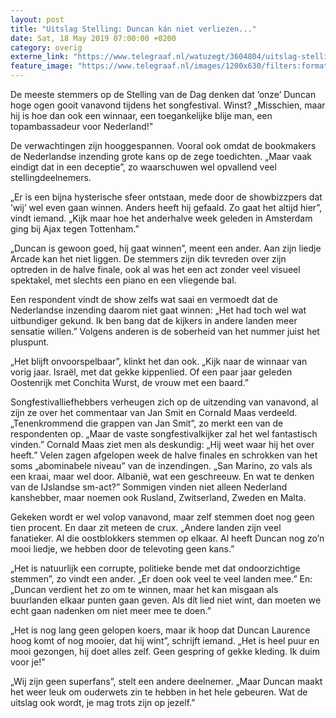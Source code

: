 ```yaml
---
layout: post
title: "Uitslag Stelling: Duncan kán niet verliezen..."
date: Sat, 18 May 2019 07:00:00 +0200
category: overig
externe_link: "https://www.telegraaf.nl/watuzegt/3604804/uitslag-stelling-duncan-kan-niet-verliezen"
feature_image: "https://www.telegraaf.nl/images/1200x630/filters:format(jpeg):quality(80)/cdn-kiosk-api.telegraaf.nl/2757e31a-78c5-11e9-b67c-0255c322e81b.jpg"
---
```


<p class="intro">De meeste stemmers op de Stelling van de Dag denken dat ’onze’ Duncan hoge ogen gooit vanavond tijdens het songfestival. Winst? „Misschien, maar hij is hoe dan ook een winnaar, een toegankelijke blije man, een topambassadeur voor Nederland!”</p> <p>De verwachtingen zijn hooggespannen. Vooral ook omdat de bookmakers de Nederlandse inzending grote kans op de zege toedichten. „Maar vaak eindigt dat in een deceptie”, zo waarschuwen wel opvallend veel stellingdeelnemers.</p><p>„Er is een bijna hysterische sfeer ontstaan, mede door de showbizzpers dat ’wij’ wel even gaan winnen. Anders heeft hij gefaald. Zo gaat het altijd hier”, vindt iemand. „Kijk maar hoe het anderhalve week geleden in Amsterdam ging bij Ajax tegen Tottenham.”</p><p>„Duncan is gewoon goed, hij gaat winnen”, meent een ander. Aan zijn liedje Arcade kan het niet liggen. De stemmers zijn dik tevreden over zijn optreden in de halve finale, ook al was het een act zonder veel visueel spektakel, met slechts een piano en een vliegende bal.</p><p>Een respondent vindt de show zelfs wat saai en vermoedt dat de Nederlandse inzending daarom niet gaat winnen: „Het had toch wel wat uitbundiger gekund. Ik ben bang dat de kijkers in andere landen meer sensatie willen.” Volgens anderen is de soberheid van het nummer juist het pluspunt.</p><p>„Het blijft onvoorspelbaar”, klinkt het dan ook. „Kijk naar de winnaar van vorig jaar. Israël, met dat gekke kippenlied. Of een paar jaar geleden Oostenrijk met Conchita Wurst, de vrouw met een baard.”</p><p>Songfestivalliefhebbers verheugen zich op de uitzending van vanavond, al zijn ze over het commentaar van Jan Smit en Cornald Maas verdeeld. „Tenenkrommend die grappen van Jan Smit”, zo merkt een van de respondenten op. „Maar de vaste songfestivalkijker zal het wel fantastisch vinden.” Cornald Maas ziet men als deskundig: „Hij weet waar hij het over heeft.” Velen zagen afgelopen week de halve finales en schrokken van het soms „abominabele niveau” van de inzendingen. „San Marino, zo vals als een kraai, maar wel door. Albanië, wat een geschreeuw. En wat te denken van de IJslandse sm-act?” Sommigen vinden niet alleen Nederland kanshebber, maar noemen ook Rusland, Zwitserland, Zweden en Malta.</p><p>Gekeken wordt er wel volop vanavond, maar zelf stemmen doet nog geen tien procent. En daar zit meteen de crux. „Andere landen zijn veel fanatieker. Al die oostblokkers stemmen op elkaar. Al heeft Duncan nog zo’n mooi liedje, we hebben door de televoting geen kans.”</p><p>„Het is natuurlijk een corrupte, politieke bende met dat ondoorzichtige stemmen”, zo vindt een ander. „Er doen ook veel te veel landen mee.” En: „Duncan verdient het zo om te winnen, maar het kan misgaan als buurlanden elkaar punten gaan geven. Als dít lied niet wint, dan moeten we echt gaan nadenken om niet meer mee te doen.”</p><p>„Het is nog lang geen gelopen koers, maar ik hoop dat Duncan Laurence hoog komt of nog mooier, dat hij wint”, schrijft iemand. „Het is heel puur en mooi gezongen, hij doet alles zelf. Geen gespring of gekke kleding. Ik duim voor je!”</p><p>„Wij zijn geen superfans”, stelt een andere deelnemer. „Maar Duncan maakt het weer leuk om ouderwets zin te hebben in het hele gebeuren. Wat de uitslag ook wordt, je mag trots zijn op jezelf.”</p>
